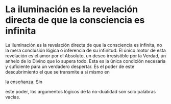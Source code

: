 # La iluminación es la revelación directa de que la consciencia es infinita

La iluminación es la revelación directa de que la consciencia es infinita, no la mera conclusión lógica o inferencia de su infinitud. El único motor de esta revelación es el amor por el Absoluto, un deseo irresistible por la Verdad, un anhelo de lo Divino que lo supera todo. Esta es la única condición necesaria y suficiente para un verdadero despertar. Es el poder de este descubrimiento el que se transmite a si mismo en 

la enseñanza. Sin

 este poder, los argumentos lógicos de la no-dualidad son solo palabras vacías.

